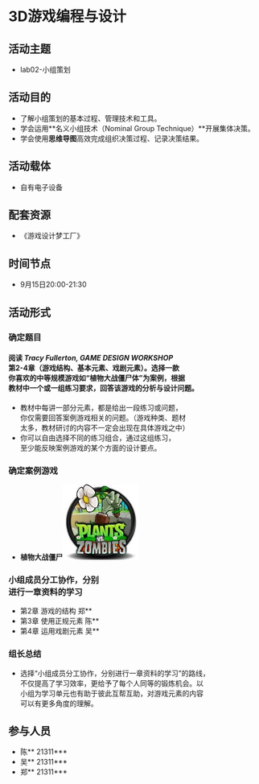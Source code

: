 # 3D游戏编程与设计

## 活动主题

- lab02-小组策划

## 活动目的

- 了解小组策划的基本过程、管理技术和工具。
- 学会运用**名义小组技术（Nominal Group Technique）**开展集体决策。
- 学会使用**思维导图**高效完成组织决策过程、记录决策结果。

## 活动载体

- 自有电子设备

## 配套资源

- 《游戏设计梦工厂》

## 时间节点

- 9月15日20:00-21:30

## 活动形式

### 确定题目

#### 阅读 *Tracy Fullerton, GAME DESIGN WORKSHOP* <br/>第2-4章（游戏结构、基本元素、戏剧元素）。选择一款<br/>你喜欢的中等规模游戏如“植物大战僵尸体”为案例，根据<br/>教材中一个或一组练习要求，回答该游戏的分析与设计问题。

- 教材中每讲一部分元素，都是给出一段练习或问题，<br/>你仅需要回答案例游戏相关的问题。（游戏种类、题材<br/>太多，教材研讨的内容不一定会出现在具体游戏之中）
- 你可以自由选择不同的练习组合，通过这组练习，<br/>至少能反映案例游戏的某个方面的设计要点。

### 确定案例游戏
- **植物大战僵尸**![](../pic/pvz.png)

### 小组成员分工协作，分别<br/>进行一章资料的学习

- 第2章 游戏的结构 郑**
- 第3章 使用正规元素 陈**
- 第4章 运用戏剧元素 吴**

### 组长总结

- 选择“小组成员分工协作，分别进行一章资料的学习”的路线，<br/>不仅提高了学习效率，更给予了每个人同等的锻炼机会。以<br/>小组为学习单元也有助于彼此互帮互助，对游戏元素的内容<br/>可以有更多角度的理解。

## 参与人员
- 陈** 21311***
- 吴** 21311***
- 郑** 21311***